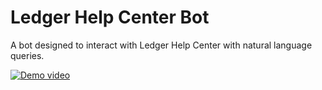 # Ledger Help Center Bot
A bot designed to interact with Ledger Help Center with natural language queries.

[![Demo video](https://img.youtube.com/vi/WhVlfVC2lOA/0.jpg)](https://www.youtube.com/watch?v=WhVlfVC2lOA)

